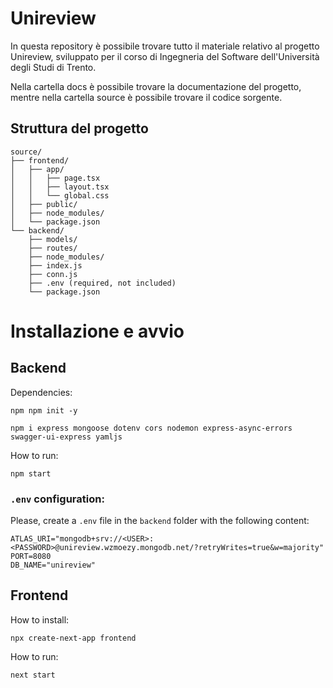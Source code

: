 # Unireview

In questa repository è possibile trovare tutto il materiale relativo al progetto Unireview, sviluppato per il corso di Ingegneria del Software dell'Università degli Studi di Trento.

Nella cartella docs è possibile trovare la documentazione del progetto, mentre nella cartella source è possibile trovare il codice sorgente.

## Struttura del progetto
```
source/
├── frontend/
│   ├── app/
│   │   ├── page.tsx
│   │   ├── layout.tsx
│   │   └── global.css
│   ├── public/
│   ├── node_modules/
│   └── package.json
└── backend/
    ├── models/
    ├── routes/
    ├── node_modules/
    ├── index.js
    ├── conn.js
    ├── .env (required, not included)
    └── package.json
```

# Installazione e avvio
## Backend

Dependencies:

`npm npm init -y`

`npm i express mongoose dotenv cors nodemon express-async-errors swagger-ui-express yamljs`

How to run:

`npm start`

### `.env` configuration:

Please, create a `.env` file in the `backend` folder with the following content:

```
ATLAS_URI="mongodb+srv://<USER>:<PASSWORD>@unireview.wzmoezy.mongodb.net/?retryWrites=true&w=majority"
PORT=8080
DB_NAME="unireview"
```

## Frontend

How to install:

`npx create-next-app frontend`

How to run:

`next start`
